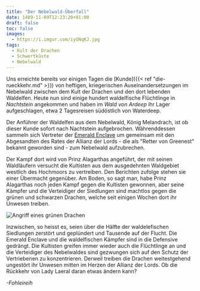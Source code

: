 ```yaml
---
title: "Der Nebelwald-Überfall"
date: 1489-11-09T12:23:20+01:00
draft: false
toc: false
images:
  - https://i.imgur.com/iyGNqKJ.jpg
tags: 
  - Kult der Drachen
  - Schwertküste
  - Nebelwald
---
```


Uns erreichte bereits vor einigen Tagen die [Kunde]({{< ref "die-rueckkehr.md" >}}) von heftigen, kriegerischen Auseinandersetzungen im Nebelwald zwischen dem Kult der Drachen und den dort lebenden Waldelfen. Heute nun sind einige hundert waldelfische Flüchtlinge in _Nachtstein_ angekommen und haben im _Wald von Ardeep_ ihr Lager aufgeschlagen, etwa 2 Tagesreisen südöstlich von Waterdeep.

Der Anführer der Waldelfen aus dem Nebelwald, König Melandrach, ist ob dieser Kunde sofort nach Nachtstein aufgebrochen. Währenddessen sammeln sich Vertreter der [Emerald Enclave](https://dnd.wizards.com/dungeons-and-dragons/story/faction/emeraldenclave) um gemeinsam mit den Abgesandten des Rates der Allianz der Lords - die als "Retter von Greenest" bekannt geworden sind - zum Nebelwald aufzubrechen.

Der Kampf dort wird von Prinz Alagarthas angeführt, der mit seinen Waldläufern versucht die Kultisten aus dem ausgedehnten Waldgebiet westlich des Hochmoors zu vertreiben. Den Berichten zufolge stehen sie einer Übermacht gegenüber. Am Boden, so sagt man, habe Prinz Alagarthas noch jeden Kampf gegen die Kultisten gewonnen, aber seine Kämpfer und die Verteidiger der Siedlungen sind machtlos gegen die grünen und schwarzen Drachen, welche seit einigen Wochen dort ihr Unwesen treiben.

![Angriff eines grünen Drachen](https://i.imgur.com/rY43O0F.jpg)

Inzwischen, so heisst es, seien über die Hälfte der waldelefischen Siedlungen zerstört und geplündert und Tausende auf der Flucht. Die Emerald Enclave und die waldelfischen Kämpfer sind in die Defensive gedrängt. Die Kultisten greifen immer wieder auch die Flüchtlinge an und die Verteidiger des Nebelwaldes sind gezwungen sich auf den Schutz der Vertriebenen zu konzentrieren. Derweil treiben die Drachen weitestgehend ungestört ihr Unwesen mitten im Herzen der Allianz der Lords. Ob die Rückkehr von Lady Laeral daran etwas ändern kann?

_-Fohleireih_
